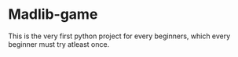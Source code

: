 # Madlib-game
This is the very first python project for every beginners, which every beginner must try atleast once.
